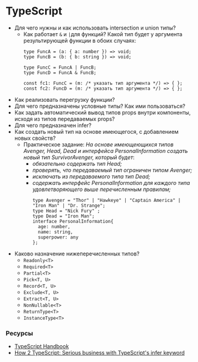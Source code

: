 # TypeScript

* Для чего нужны и как использовать intersection и union типы? 
  * Как работает `&` и `|`для функций? Какой тип будет у аргумента результирующей функции в обоих случаях:
    ```
    type FuncA = (a: { a: number }) => void;
    type FuncB = (b: { b: string }) => void;

    type FuncC = FuncA | FuncB;
    type FuncD = FuncA & FuncB;

    const fc1: FuncC = (m: /* указать тип аргумента */) => { };
    const fc2: FuncD = (m: /* указать тип аргумента */) => { };
    ```
* Как реализовать перегрузку функции?    
* Для чего предназначены условные типы? Как ими пользоваться?
* Как задать автоматический вывод типов props внутри компоненты, исходя из типов передаваемых props?
* Для чего предназначен infer?
* Как создать новый тип на основе имеющегося, с добавлением новых свойств? 
  * Практическое задание: _На основе имеющеющихся типов Avenger, Head, Dead и интерфейса PersonalInformation создать новый тип SurvivorAvenger, который будет_:
    * _обязательно содержать тип Head;_
    * _проверять, что передаваемый тип ограничен типом Avenger;_
    * _исключать из передаваемого типа тип Dead;_
    * _содержать интерфейс PersonalInformation для каждого типа удовлетворяющего выше перечисленным правилам;_
      ```
      type Avenger = "Thor" | "Hawkeye" | "Captain America" | "Iron Man" | "Dr. Strange";
      type Head = "Nick Fury" ;
      type Dead = "Iron Man";
      interface PersonalInformation{ 
        age: number, 
        name: string, 
        superpower: any
      };
      ```
* Каково назначение нижеперечисленных типов?
  * `Readonly<T>`
  * `Required<T>`
  * `Partial<T>`
  * `Pick<T, U>`
  * `Record<T, U>`
  * `Exclude<T, U>`
  * `Extract<T, U>`
  * `NonNullable<T>`
  * `ReturnType<T>`
  * `InstanceType<T>`

### Ресурсы
* [TypeScript Handbook](https://www.typescriptlang.org/docs/handbook/advanced-types.html)
* [How 2 TypeScript: Serious business with TypeScript's infer keyword](https://dev.to/miracleblue/how-2-typescript-serious-business-with-typescripts-infer-keyword-40i5)